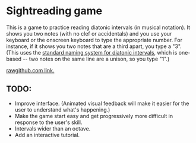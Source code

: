 Sightreading game
=================

This is a game to practice reading diatonic intervals (in musical
notation).  It shows you two notes (with no clef or accidentals) and you
use your keyboard or the onscreen keyboard to type the appropriate
number.  For instance, if it shows you two notes that are a third apart,
you type a "3".  (This uses the [standard naming system for diatonic
intervals](https://en.wikipedia.org/wiki/Interval_%28music%29#Number),
which is one-based -- two notes on the same line are a unison, so you
type "1".)

[rawgithub.com
link.](https://rawgithub.com/arundelo/sightreading/master/sightreading.html)

TODO:
-----

- Improve interface.  (Animated visual feedback will make it easier for the
  user to understand what's happening.)
- Make the game start easy and get progressively more difficult in response to
  the user's skill.
- Intervals wider than an octave.
- Add an interactive tutorial.
